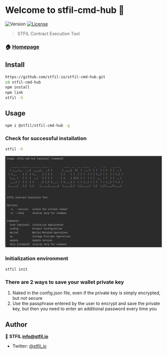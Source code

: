 # Welcome to stfil-cmd-hub 👋
![Version](https://img.shields.io/badge/version-1.0.7-blue.svg?cacheSeconds=2592000)
[![License](https://img.shields.io/badge/License-Apache%202.0-blue.svg)](https://opensource.org/licenses/Apache-2.0)

> STFIL Contract Execution Tool

### 🏠 [Homepage](https://stfil.io)

## Install

```sh
https://github.com/stfil-io/stfil-cmd-hub.git
cd stfil-cmd-hub
npm install
npm link
stfil -h
```

## Usage

```sh
npm i @stfil/stfil-cmd-hub -g
```
### Check for successful installation
```sh
stfil -h
```

![img.png](img.png)

### Initialization environment
```sh
stfil init
```

### There are 2 ways to save your wallet private key
1. Naked in the config.json file, even if the private key is simply encrypted, but not secure
2. Use the passphrase entered by the user to encrypt and save the private key, but then you need to enter an additional password every time you

## Author

👤 **STFIL <info@stfil.io>**

* Twitter: [@stfil\_io](https://twitter.com/stfil\_io)
